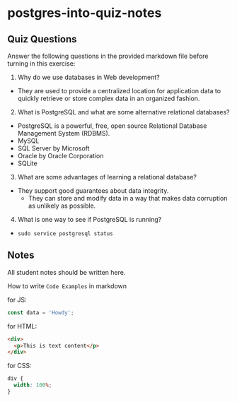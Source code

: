 # postgres-into-quiz-notes

## Quiz Questions

Answer the following questions in the provided markdown file before turning in this exercise:

1. Why do we use databases in Web development?

- They are used to provide a centralized location for application data to quickly retrieve or store complex data in an organized fashion.

2. What is PostgreSQL and what are some alternative relational databases?

- PostgreSQL is a powerful, free, open source Relational Database Management System (RDBMS).
- MySQL
- SQL Server by Microsoft
- Oracle by Oracle Corporation
- SQLite

3. What are some advantages of learning a relational database?

- They support good guarantees about data integrity.
  - They can store and modify data in a way that makes data corruption as unlikely as possible.

4. What is one way to see if PostgreSQL is running?

- `sudo service postgresql status`

## Notes

All student notes should be written here.

How to write `Code Examples` in markdown

for JS:

```javascript
const data = 'Howdy';
```

for HTML:

```html
<div>
  <p>This is text content</p>
</div>
```

for CSS:

```css
div {
  width: 100%;
}
```
